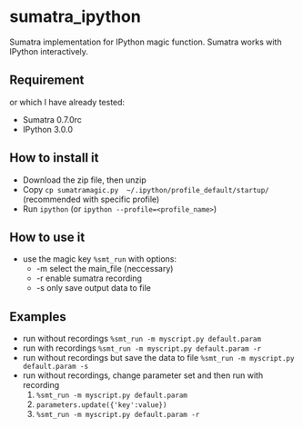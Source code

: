# sumatra_ipython
Sumatra implementation for IPython magic function. Sumatra works with IPython interactively.

Requirement
-----------
or which I have already tested:
- Sumatra 0.7.0rc
- IPython 3.0.0

How to install it
-----------------
- Download the zip file, then unzip 
- Copy `cp sumatramagic.py  ~/.ipython/profile_default/startup/` (recommended with specific profile)
- Run `ipython` (or `ipython --profile=<profile_name>`)

How to use it
-------------
- use the magic key `%smt_run` with options:
  - -m select the main_file (neccessary)
  - -r enable sumatra recording
  - -s only save output data to file

Examples
--------
- run without recordings `%smt_run -m myscript.py default.param`
- run with recordings `%smt_run -m myscript.py default.param -r`
- run without recordings but save the data to file `%smt_run -m myscript.py default.param -s`
- run without recordings, change parameter set and then run with recording
  1. `%smt_run -m myscript.py default.param`
  2. `parameters.update({'key':value})`
  3. `%smt_run -m myscript.py default.param -r`
